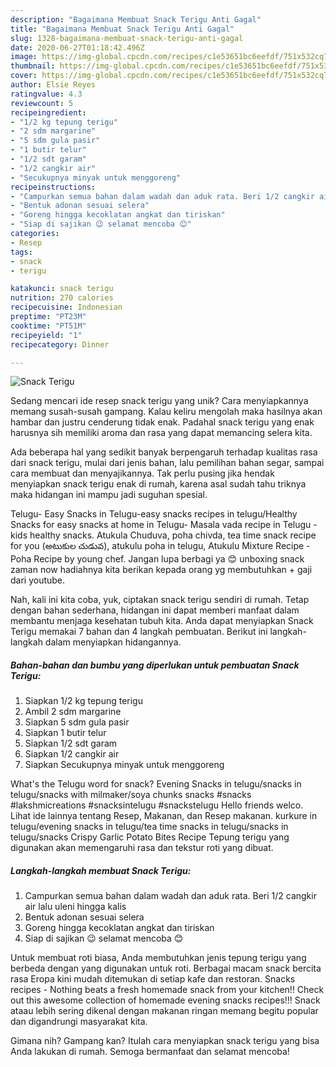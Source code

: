```yaml
---
description: "Bagaimana Membuat Snack Terigu Anti Gagal"
title: "Bagaimana Membuat Snack Terigu Anti Gagal"
slug: 1328-bagaimana-membuat-snack-terigu-anti-gagal
date: 2020-06-27T01:18:42.496Z
image: https://img-global.cpcdn.com/recipes/c1e53651bc6eefdf/751x532cq70/snack-terigu-foto-resep-utama.jpg
thumbnail: https://img-global.cpcdn.com/recipes/c1e53651bc6eefdf/751x532cq70/snack-terigu-foto-resep-utama.jpg
cover: https://img-global.cpcdn.com/recipes/c1e53651bc6eefdf/751x532cq70/snack-terigu-foto-resep-utama.jpg
author: Elsie Reyes
ratingvalue: 4.3
reviewcount: 5
recipeingredient:
- "1/2 kg tepung terigu"
- "2 sdm margarine"
- "5 sdm gula pasir"
- "1 butir telur"
- "1/2 sdt garam"
- "1/2 cangkir air"
- "Secukupnya minyak untuk menggoreng"
recipeinstructions:
- "Campurkan semua bahan dalam wadah dan aduk rata. Beri 1/2 cangkir air lalu uleni hingga kalis"
- "Bentuk adonan sesuai selera"
- "Goreng hingga kecoklatan angkat dan tiriskan"
- "Siap di sajikan 😉 selamat mencoba 😊"
categories:
- Resep
tags:
- snack
- terigu

katakunci: snack terigu 
nutrition: 270 calories
recipecuisine: Indonesian
preptime: "PT23M"
cooktime: "PT51M"
recipeyield: "1"
recipecategory: Dinner

---
```



![Snack Terigu](https://img-global.cpcdn.com/recipes/c1e53651bc6eefdf/751x532cq70/snack-terigu-foto-resep-utama.jpg)

Sedang mencari ide resep snack terigu yang unik? Cara menyiapkannya memang susah-susah gampang. Kalau keliru mengolah maka hasilnya akan hambar dan justru cenderung tidak enak. Padahal snack terigu yang enak harusnya sih memiliki aroma dan rasa yang dapat memancing selera kita.

Ada beberapa hal yang sedikit banyak berpengaruh terhadap kualitas rasa dari snack terigu, mulai dari jenis bahan, lalu pemilihan bahan segar, sampai cara membuat dan menyajikannya. Tak perlu pusing jika hendak menyiapkan snack terigu enak di rumah, karena asal sudah tahu triknya maka hidangan ini mampu jadi suguhan spesial.

Telugu- Easy Snacks in Telugu-easy snacks recipes in telugu/Healthy Snacks for easy snacks at home in Telugu- Masala vada recipe in Telugu - kids healthy snacks. Atukula Chuduva, poha chivda, tea time snack recipe for you (అటుకుల చుడువ), atukulu poha in telugu, Atukulu Mixture Recipe - Poha Recipe by young chef. Jangan lupa berbagi ya 😊 unboxing snack zaman now hadiahnya kita berikan kepada orang yg membutuhkan + gaji dari youtube.


Nah, kali ini kita coba, yuk, ciptakan snack terigu sendiri di rumah. Tetap dengan bahan sederhana, hidangan ini dapat memberi manfaat dalam membantu menjaga kesehatan tubuh kita. Anda dapat menyiapkan Snack Terigu memakai 7 bahan dan 4 langkah pembuatan. Berikut ini langkah-langkah dalam menyiapkan hidangannya.

<!--inarticleads1-->

##### Bahan-bahan dan bumbu yang diperlukan untuk pembuatan Snack Terigu:

1. Siapkan 1/2 kg tepung terigu
1. Ambil 2 sdm margarine
1. Siapkan 5 sdm gula pasir
1. Siapkan 1 butir telur
1. Siapkan 1/2 sdt garam
1. Siapkan 1/2 cangkir air
1. Siapkan Secukupnya minyak untuk menggoreng


What&#39;s the Telugu word for snack? Evening Snacks in telugu/snacks in telugu/snacks with milmaker/soya chunks snacks #snacks #lakshmicreations #snacksintelugu #snackstelugu Hello friends welco. Lihat ide lainnya tentang Resep, Makanan, dan Resep makanan. kurkure in telugu/evening snacks in telugu/tea time snacks in telugu/snacks in telugu/snacks Crispy Garlic Potato Bites Recipe Tepung terigu yang digunakan akan memengaruhi rasa dan tekstur roti yang dibuat. 

<!--inarticleads2-->

##### Langkah-langkah membuat Snack Terigu:

1. Campurkan semua bahan dalam wadah dan aduk rata. Beri 1/2 cangkir air lalu uleni hingga kalis
1. Bentuk adonan sesuai selera
1. Goreng hingga kecoklatan angkat dan tiriskan
1. Siap di sajikan 😉 selamat mencoba 😊


Untuk membuat roti biasa, Anda membutuhkan jenis tepung terigu yang berbeda dengan yang digunakan untuk roti. Berbagai macam snack bercita rasa Eropa kini mudah ditemukan di setiap kafe dan restoran. Snacks recipes - Nothing beats a fresh homemade snack from your kitchen!! Check out this awesome collection of homemade evening snacks recipes!!! Snack ataau lebih sering dikenal dengan makanan ringan memang begitu popular dan digandrungi masyarakat kita. 

Gimana nih? Gampang kan? Itulah cara menyiapkan snack terigu yang bisa Anda lakukan di rumah. Semoga bermanfaat dan selamat mencoba!
